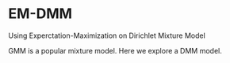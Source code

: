 # EM-DMM
Using Experctation-Maximization on Dirichlet Mixture Model

GMM is a popular mixture model. Here we explore a DMM model.

